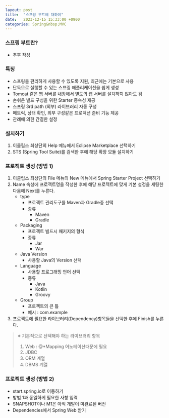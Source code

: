 ```yaml
---
layout: post
title:  "스프링 부트에 대하여"
date:   2023-12-15 15:33:00 +0900
categories: Spring&nbsp;MVC
---
```


### 스프링 부트란?

- 추후 작성

### 특징

- 스프링을 편리하게 사용할 수 있도록 지원, 최근에는 기본으로 사용
- 단독으로 실행할 수 있는 스프링 애플리케이션을 쉽게 생성
- Tomcat 같은 웹 서버를 내장해서 별도의 웹 서버를 설치하지 않아도 됨
- 손쉬운 빌드 구성을 위한 Starter 종속성 재공
- 스프링 3rd path (외부) 라이브러리 자동 구성
- 메트릭, 상태 확인, 외부 구성같은 프로덕션 준비 기능 제공
- 관례에 의한 간결한 설정

### 설치하기

1. 이클립스 최상단의 Help 메뉴에서 Eclipse Marketplace 선택하기
2. STS (Spring Tool Suite)를 검색한 후에 해당 확장 모듈 설치하기

### 프로젝트 생성 (방법 1)

1. 이클립스 최상단의 File 메뉴의 New 메뉴에서 Spring Starter Project 선택하기
2. Name 속성에 프로젝트명을 작성한 후에 해당 프로젝트에 맞게 기본 설정을 세팅한 다음에 Next를 누른다.
    - type
      - 프로젝트 관리도구를 Maven과 Gradle중 선택
      - 종류
        - Maven
        - Gradle
    - Packaging
      - 프로젝트 빌드시 패키지의 형식
      - 종류
        - Jar
        - War
    - Java Version
      - 사용할 Java의 Version 선택
    - Language
      - 사용할 프로그래밍 언어 선택
      - 종류
        - Java
        - Kotlin
        - Groovy
    - Group
      - 프로젝트의 큰 틀
      - 예시 : com.example
3. 프로젝트에 필요한 라이브러리(Dependency)항목들을 선택한 후에 Finish를 누른다.

>※ 기본적으로 선택해야 하는 라이브러리 항목
>
>1. Web : @*Mapping 어노테이션때문에 필요
>2. JDBC
>3. ORM 계열
>4. DBMS 계열

### 프로젝트 생성 (방법 2)

- start.spring.io로 이동하기
- 방법 1과 동일하게 필요한 사항 입력
- SNAPSHOT이나 M1은 아직 개발이 미완료된 버전
- Dependencies에서 Spring Web 받기
